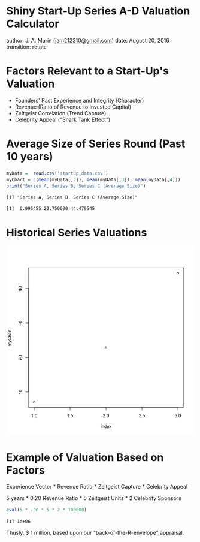 Shiny Start-Up Series A-D Valuation Calculator
========================================================
author: J. A. Marin (jam212310@gmail.com)
date: August 20, 2016
transition:  rotate

Factors Relevant to a Start-Up's Valuation
========================================================

- Founders' Past Experience and Integrity (Character)
- Revenue (Ratio of Revenue to Invested Capital)
- Zeitgeist Correlation (Trend Capture)
- Celebrity Appeal ("Shark Tank Effect")

Average Size of Series Round (Past 10 years)
========================================================


```r
myData =  read.csv('startup_data.csv')
myChart = c(mean(myData[,2]), mean(myData[,3]), mean(myData[,4]))
print("Series A, Series B, Series C (Average Size)")
```

```
[1] "Series A, Series B, Series C (Average Size)"
```

```
[1]  6.995455 22.750000 44.479545
```

Historical Series Valuations
========================================================

![plot of chunk unnamed-chunk-3](MyShinyApp_JAM-figure/unnamed-chunk-3-1.png) 

Example of Valuation Based on Factors 
===
Experience Vector * Revenue Ratio * Zeitgeist Capture * Celebrity Appeal

5 years * 0.20 Revenue Ratio * 5 Zeitgeist Units * 2 Celebrity Sponsors


```r
eval(5 * .20 * 5 * 2 * 100000)
```

```
[1] 1e+06
```
Thusly, $ 1 million, based upon our "back-of-the-R-envelope" appraisal.
